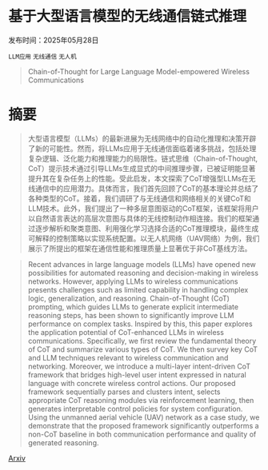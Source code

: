 # 基于大型语言模型的无线通信链式推理

发布时间：2025年05月28日

`LLM应用` `无线通信` `无人机`

> Chain-of-Thought for Large Language Model-empowered Wireless Communications

# 摘要

> 大型语言模型（LLMs）的最新进展为无线网络中的自动化推理和决策开辟了新的可能性。然而，将LLMs应用于无线通信面临着诸多挑战，包括处理复杂逻辑、泛化能力和推理能力的局限性。链式思维（Chain-of-Thought, CoT）提示技术通过引导LLMs生成显式的中间推理步骤，已被证明能显著提升其在复杂任务上的性能。受此启发，本文探索了CoT增强型LLMs在无线通信中的应用潜力。具体而言，我们首先回顾了CoT的基本理论并总结了各种类型的CoT。接着，我们调研了与无线通信和网络相关的关键CoT和LLM技术。此外，我们提出了一种多层意图驱动的CoT框架，该框架将用户以自然语言表达的高层次意图与具体的无线控制动作相连接。我们的框架通过逐步解析和聚类意图、利用强化学习选择合适的CoT推理模块，最终生成可解释的控制策略以实现系统配置。以无人机网络（UAV网络）为例，我们展示了所提出的框架在通信性能和推理质量上显著优于非CoT基线方法。

> Recent advances in large language models (LLMs) have opened new possibilities for automated reasoning and decision-making in wireless networks. However, applying LLMs to wireless communications presents challenges such as limited capability in handling complex logic, generalization, and reasoning. Chain-of-Thought (CoT) prompting, which guides LLMs to generate explicit intermediate reasoning steps, has been shown to significantly improve LLM performance on complex tasks. Inspired by this, this paper explores the application potential of CoT-enhanced LLMs in wireless communications. Specifically, we first review the fundamental theory of CoT and summarize various types of CoT. We then survey key CoT and LLM techniques relevant to wireless communication and networking. Moreover, we introduce a multi-layer intent-driven CoT framework that bridges high-level user intent expressed in natural language with concrete wireless control actions. Our proposed framework sequentially parses and clusters intent, selects appropriate CoT reasoning modules via reinforcement learning, then generates interpretable control policies for system configuration. Using the unmanned aerial vehicle (UAV) network as a case study, we demonstrate that the proposed framework significantly outperforms a non-CoT baseline in both communication performance and quality of generated reasoning.

[Arxiv](https://arxiv.org/abs/2505.22320)